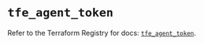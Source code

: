 # `tfe_agent_token`

Refer to the Terraform Registry for docs: [`tfe_agent_token`](https://registry.terraform.io/providers/hashicorp/tfe/0.54.0/docs/resources/agent_token).
